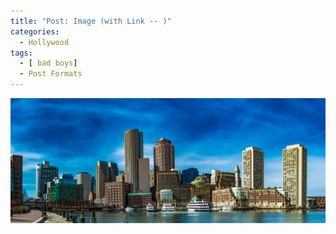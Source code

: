 ```yaml
---
title: "Post: Image (with Link -- )"
categories:
  - Hollywood
tags:
  - [ bad boys]
  - Post Formats
---
```

[![foo](/images/waterfront2.jpg)](https://drive.google.com/file/d/1T1kuZd538MeT8Pfx002zr4FjN8PVIcTC/view?usp=sharing)
